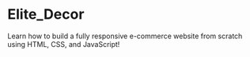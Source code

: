 # Elite_Decor
Learn how to build a fully responsive e-commerce website from scratch using HTML, CSS, and JavaScript!

